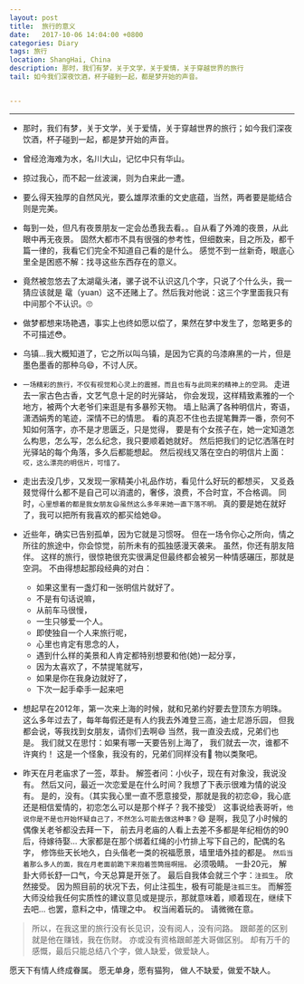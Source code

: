 ```yaml
---
layout: post
title:  旅行的意义
date:   2017-10-06 14:04:00 +0800
categories: Diary
tags: 旅行
location: ShangHai, China
description: 那时，我们有梦，关于文学，关于爱情，关于穿越世界的旅行
tail: 如今我们深夜饮酒，杯子碰到一起，都是梦开始的声音。


---
```

---

* 那时，我们有梦，关于文学，关于爱情，关于穿越世界的旅行；如今我们深夜饮酒，杯子碰到一起，都是梦开始的声音。

* 曾经沧海难为水，名川大山，记忆中只有华山。

* 掠过我心，而不起一丝波澜，则为白来此一遭。

* 要么得天独厚的自然风光，要么雄厚浓重的文史底蕴，当然，两者要是能结合则是完美。

* 每到一处，但凡有夜景朋友一定会怂恿我去看。。自从看了外滩的夜景，从此眼中再无夜景。
    固然大都市不具有很强的参考性，但细数来，目之所及，都千篇一律的，我看它们完全不知道自己看的是什么。
    感觉不到一丝新奇，眼底心里全是困惑不解：找寻这些东西存在的意义。
    
* 竟然被忽悠去了太湖鼋头渚，骡子说不认识这几个字，只说了个什么头，我一猜应该就是 鼋（yuan）这不还赌上了。然后我对他说：这三个字里面我只有中间那个不认识。🙄️

* 做梦都想来场艳遇，事实上也终如愿以偿了，果然在梦中发生了，忽略更多的不可描述😳。

* 乌镇...我大概知道了，它之所以叫乌镇，是因为它真的乌漆麻黑的一片，但是墨色墨香的那种乌😄，不讨人厌。

* `一场精彩的旅行，不仅有视觉和心灵上的震撼，而且也有与此同来的精神上的空洞。`
    走进去一家古色古香，文艺气息十足的时光驿站，
    你会发现，这样精致素雅的一个地方，被两个大老爷们来逛是有多暴殄天物。
    墙上贴满了各种明信片，寄语，潇洒娟秀的笔迹，深情不已的情思。
    看的真忍不住也去提笔舞弄一番，奈何不知如何落字，亦不是才思匮乏，只是觉得，
    要是有个女孩子在，她一定知道怎么构思，怎么写，怎么纪念，我只要顺着她就好。
    然后把我们的记忆洒落在时光驿站的每个角落，多久后都能想起。
    然后视线又落在空白的明信片上面：`哎，这么漂亮的明信片，可惜了。`
    
* 走出去没几步，又发现一家精美小礼品作坊，看见什么好玩的都想买，
    又㕛叒叕觉得什么都不是自己可以消遣的，奢侈，浪费，不合时宜，不合格调。
    同时，`心里想着的都是我女朋友😄虽然这么多年来她一直下落不明。`
    真的要是她在就好了，我可以把所有我喜欢的都买给她😄。

* 近些年，确实已告别孤单，因为它就是习惯呀。
    但在一场令你心之所向，情之所往的旅途中，你会惊觉，前所未有的孤独感漫天袭来。
    虽然，你还有朋友陪伴。
    这样的旅行，很惊艳很充实很满足但最终都会被另一种情感碾压，那就是空洞。
    不由得想起那段经典的对白：
    + 如果这里有一盏灯和一张明信片就好了。
    + 不是有句话说嘛，
    + 从前车马很慢，
    + 一生只够爱一个人。
    + 即使独自一个人来旅行呢，
    + 心里也肯定有思念的人，
    + 遇到什么样的美景和人肯定都特别想要和他(她)一起分享，
    + 因为太喜欢了，不禁提笔就写，
    + 如果是你在我身边就好了，
    + 下次一起手牵手一起来吧


* 想起早在2012年，第一次来上海的时候，就和兄弟约好要去登顶东方明珠。
    这么多年过去了，每年每假还是有人约我去外滩登三高，迪士尼游乐园，
    但我都会说，等我找到女朋友，请你们去啊😄
    当然，我一直没去成，兄弟们也是。
    我们就又在思忖：如果有哪一天要告别上海了，
    我们就去一次，谁都不许爽约！
    这是一个怪象，我没有的，兄弟们同样没有🤣
    物以类聚吧。

* 昨天在月老庙求了一签，萃卦。
    解签者问：小伙子，现在有对象没，我说没有。
    然后又问，最近一次恋爱是在什么时间？我想了下表示很难为情的说没有。
    是的，没有。（其实我心里一直不愿意接受，那就是我的初恋😄，我心底还是相信爱情的，初恋怎么可以是那个样子？我不接受）
    这事说给表哥听，`他说你是不是也开始怀疑自己了，不然怎么可能去做这种事？`😄
    是啊，我见了小时候的偶像关老爷都没去拜一下，
    前去月老庙的人看上去差不多都是年纪相仿的90后，待嫁待娶...
    大家都是在那个绑着红绳的小竹排上写下自己的，配偶的名字，
    修饰些天长地久，白头偕老一类的祝福愿景，墙里墙外挂的都是。
    `然后当着那么多人的面，我在月老面前跪下来抱着签筒摇啊摇。`
    必须吸睛。
    一卦20元，
    解卦大师长舒一口气，今天总算是开张了。
    最后自我体会就三个字：`注孤生`。
    欣然接受。
    因为照目前的状况下去，何止注孤生，极有可能是`注孤三生`。
    而解签大师没给我任何实质性的建议意见或是提示，那就意味着，顺着现在，继续下去吧...
    也罢，意料之中，情理之中。
    权当闹着玩的。
    请微微在意。
    

> 所以，在我这里的旅行没有长见识，没有阅人，没有问路。
跟邮差的区别就是他在赚钱，我在伤财。
亦或没有资格跟邮差大哥做区别。
却有万千的感慨，最后只能总结八个字，做人缺爱，做爱缺人。

愿天下有情人终成眷属。
愿无单身，愿有猫狗，
做人不缺爱，做爱不缺人。


